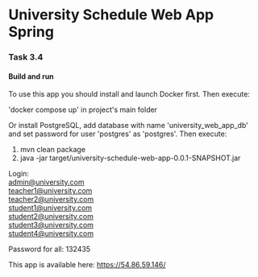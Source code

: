 # University Schedule Web App Spring

### Task 3.4<br/>


#### Build and run

To use this app you should install and launch Docker first.
Then execute:

'docker compose up' in project's main folder

Or install PostgreSQL, add database with name 'university_web_app_db'
and set password for user 'postgres' as 'postgres'. Then execute:
1) mvn clean package
2) java -jar target/university-schedule-web-app-0.0.1-SNAPSHOT.jar

Login:<br/>
admin@university.com<br/>
teacher1@university.com<br/>
teacher2@university.com<br/>
student1@university.com<br/>
student2@university.com<br/>
student3@university.com<br/>
student4@university.com<br/>

Password for all:
132435


This app is available here:
https://54.86.59.146/
